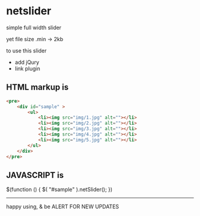 netslider
=========

simple full width slider

yet file size .min -> 2kb


to use this slider

* add jQury
* link plugin


HTML markup is
--------------

```html
<pre>
    <div id="sample" >
        <ul>
            <li><img src="img/1.jpg" alt=""></li>
            <li><img src="img/2.jpg" alt=""></li>
            <li><img src="img/3.jpg" alt=""></li>
            <li><img src="img/4.jpg" alt=""></li>
            <li><img src="img/5.jpg" alt=""></li>
        </ul>
    </div>
</pre>
```

JAVASCRIPT is
-------------

$(function () {
    $( "#sample" ).netSlider();
})



----------------------------------------------
happy using, & be ALERT FOR NEW UPDATES
